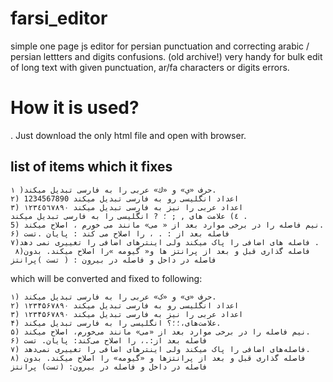 # farsi_editor
simple one page js editor for persian punctuation and correcting arabic / persian lettters and digits confusions. (old archive!)
very handy for bulk edit of long text with given punctuation, ar/fa characters or digits errors. 
# How it is used?
. Just download the only html file and open with browser.


## list of items which it fixes
````
۱ )حرف «ي» و «ك» عربی را به فارسی تبدیل میکند.
۲) اعداد انگلیسی رو به فارسی تبدیل میکند 1234567890 
۳) اعداد عربی را نیز به فارسی تبدیل میکند ١٢٣٤٥٦٧٨٩٠ 
٤) علامت های , ; ؛ ? انگلیسی را به فارسی تبدیل میکند .
5) نیم فاصله را در برخی موارد بعد از « می» مانند می خورم ، اصلاح میکند. 
۶) فاصله بعد از : . ، را اصلاح می کند : پایان .تست 
۷)فاصله های اضافی را پاک میکند ولی اینترهای اضافی را تغییری نمی دهد .
 ۸)فاصله گذاری قبل و بعد از پرانتز ها و« گیومه »را اصلاح میکند. بدون فاصله در داخل و فاصله در بیرون : ( تست )پرانتز     
 ````
 
 which will be converted and fixed to following:
 ````
 ۱) حرف «ی» و «ک» عربی را به فارسی تبدیل میکند.
۲) اعداد انگلیسی رو به فارسی تبدیل میکند ۱۲۳۴۵۶۷۸۹۰
۳) اعداد عربی را نیز به فارسی تبدیل میکند ۱۲۳۴۵۶۷۸۹۰
۴) علامت‌های،؛؛؟ انگلیسی را به فارسی تبدیل میکند.
۵) نیم فاصله را در برخی موارد بعد از «می» مانند می‌خورم، اصلاح میکند.
۶) فاصله بعد از:.، را اصلاح می‌کند: پایان. تست
۷) فاصله‌های اضافی را پاک میکند ولی اینترهای اضافی را تغییری نمی‌دهد.
۸) فاصله گذاری قبل و بعد از پرانتز‌ها و «گیومه» را اصلاح میکند. بدون فاصله در داخل و فاصله در بیرون: (تست) پرانتز

````
 
